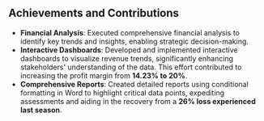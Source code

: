 ## Achievements and Contributions

- **Financial Analysis**: Executed comprehensive financial analysis to identify key trends and insights, enabling strategic decision-making.
- **Interactive Dashboards**: Developed and implemented interactive dashboards to visualize revenue trends, significantly enhancing stakeholders' understanding of the data. This effort contributed to increasing the profit margin from **14.23% to 20%**.
- **Comprehensive Reports**: Created detailed reports using conditional formatting in Word to highlight critical data points, expediting assessments and aiding in the recovery from a **26% loss experienced last season**.
